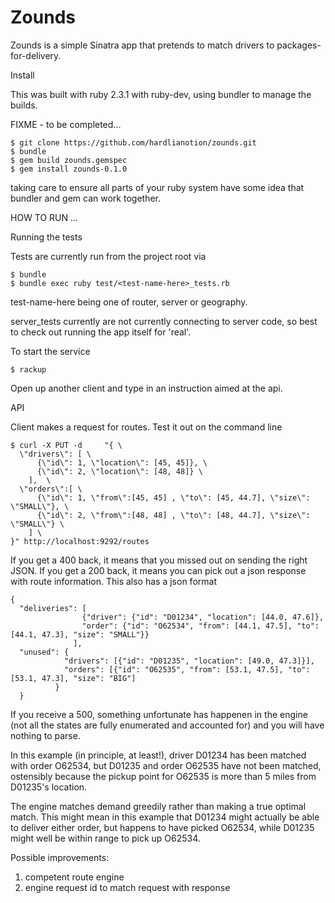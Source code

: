 # Zounds

Zounds is a simple Sinatra app that pretends to match drivers to packages-for-delivery.

Install

This was built with ruby 2.3.1 with ruby-dev, using bundler to manage the builds.  

FIXME - to be completed...

    $ git clone https://github.com/hardlianotion/zounds.git
    $ bundle
    $ gem build zounds.gemspec
    $ gem install zounds-0.1.0

taking care to ensure all parts of your ruby system have some idea that bundler and gem 
can work together.

HOW TO RUN ...

Running the tests

Tests are currently run from the project root via

    $ bundle
    $ bundle exec ruby test/<test-name-here>_tests.rb 
    
test-name-here being one of router, server or geography.

server_tests currently are not currently connecting to server code, so best to check out running the
app itself for 'real'.

To start the service

    $ rackup

Open up another client and type in an instruction aimed at the api.

API

Client makes a request for routes.  Test it out on the command line

    $ curl -X PUT -d     "{ \
      \"drivers\": [ \
          {\"id\": 1, \"location\": [45, 45]}, \
          {\"id\": 2, \"location\": [48, 48]} \
        ],  \
      \"orders\":[ \
          {\"id\": 1, \"from\":[45, 45] , \"to\": [45, 44.7], \"size\": \"SMALL\"}, \
          {\"id\": 2, \"from\":[48, 48] , \"to\": [48, 44.7], \"size\": \"SMALL\"} \
        ] \
    }" http://localhost:9292/routes

If you get a 400 back, it means that you missed out on sending the right JSON. 
If you get a 200 back, it means you can pick out a json response with route information.  This also has
a json format
    
    {
      "deliveries": [ 
                    {"driver": {"id": "D01234", "location": [44.0, 47.6]}, 
                    "order": {"id": "O62534", "from": [44.1, 47.5], "to": [44.1, 47.3], "size": "SMALL"}}
                  ],
      "unused": {
                "drivers": [{"id": "D01235", "location": [49.0, 47.3]}],
                "orders": [{"id": "O62535", "from": [53.1, 47.5], "to": [53.1, 47.3], "size": "BIG"]
              }
      }

If you receive a 500, something unfortunate has happenen in the engine (not all the states are fully enumerated and
accounted for) and you will have nothing to parse.
      
In this example (in principle, at least!), driver D01234 has been matched with order O62534, but D01235 and order 
O62535 have not been matched, ostensibly because the pickup point for O62535 is more than 5 miles from D01235's 
location.  
  
The engine matches demand greedily rather than making a true optimal match.  This might mean in this 
example that D01234 might actually be able to deliver either order, but happens to have picked O62534, while 
D01235 might well be within range to pick up O62534.
  
  Possible improvements: 
  1. competent route engine
  2. engine request id to match request with response
  
  
